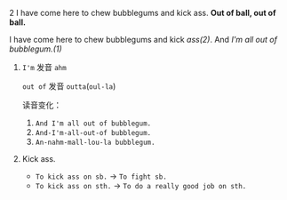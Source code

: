 2
I have come here to chew bubblegums and kick ass. **Out of ball, out of ball.**

I have come here to chew bubblegums and kick *ass(2)*. And *I'm all out of bubblegum.(1)*

1. `I'm` 发音 `ahm`

    `out of` 发音 `outta`(`oul-la`)

    读音变化：
    1. `And I'm all out of bubblegum.`
    2. `And-I'm-all-out-of bubblegum.`
    3. `An-nahm-mall-lou-la bubblegum.`
2. Kick ass.
    * `To kick ass on sb.` -> `To fight sb.`
    * `To kick ass on sth.` -> `To do a really good job on sth.`
